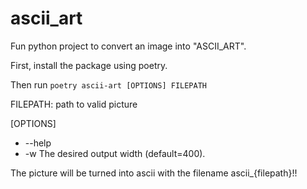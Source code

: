 # ascii_art

Fun python project to convert an image into  "ASCII_ART".

First, install the package using poetry.

Then run `poetry ascii-art [OPTIONS] FILEPATH `

FILEPATH: path to valid picture

[OPTIONS]
- --help
- -w The desired output width (default=400).

The picture will be turned into ascii with the filename ascii_{filepath}!!